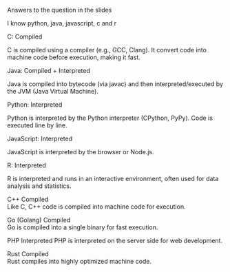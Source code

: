 Answers to the question in the slides


I know python, java, javascript, c and r

C:	Compiled

C is compiled using a compiler (e.g., GCC, Clang). It convert code into machine code before execution, making it fast.

Java: Compiled + Interpreted	

Java is compiled into bytecode (via javac) and then interpreted/executed by the JVM (Java Virtual Machine).

Python: Interpreted	

Python is interpreted by the Python interpreter (CPython, PyPy). Code is executed line by line.

JavaScript: Interpreted 

JavaScript is interpreted by the browser or Node.js. 

R:	Interpreted	

R is interpreted and runs in an interactive environment, often used for data analysis and statistics.

C++	Compiled	
Like C, C++ code is compiled into machine code for execution.

Go (Golang)	Compiled	
Go is compiled into a single binary for fast execution.

PHP	Interpreted	
PHP is interpreted on the server side for web development.

Rust	Compiled	
Rust compiles into highly optimized machine code.


